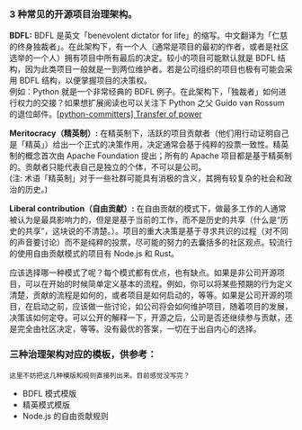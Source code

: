 
### 3 种常见的开源项目治理架构。

 **BDFL:**  BDFL 是英文「benevolent dictator for life」的缩写。中文翻译为「仁慈的终身独裁者」。在此架构下，有一个人（通常是项目的最初的作者，或者是社区选举的一个人）拥有项目中所有最后的决定。较小的项目可能默认就是 BDFL 结构，因为此类项目一般就是一到两位维护者。若是公司组织的项目也极有可能会采用 BDFL 结构，以便掌握项目的决策权。  
例如：Python 就是一个非常经典的 BDFL 例子。在此架构下，「独裁者」如何进行权力的交接？如果想扩展阅读也可以关注下 Python 之父 Guido van Rossum 的退位邮件。[[python-committers] Transfer of power](https://mail.python.org/pipermail/python-committers/2018-July/005664.html)

 **Meritocracy（精英制）:** 在精英制下，活跃的项目贡献者（他们用行动证明自己是「精英」）给出一个正式的决策作用，决定通常会基于纯粹的投票一致性。精英制的概念首次由 Apache Foundation 提出；所有的 Apache 项目都是基于精英制的。贡献者只能代表自己是独立的个体，不可以是公司。  
(注: 术语「精英制」对于一些社群可能具有消极的含义，其拥有较复杂的社会和政治的历史。)

 **Liberal contribution（自由贡献）:** 在自由贡献的模式下，做最多工作的人通常被认为是最具影响力的，但是是基于当前的工作，而不是历史的共享（什么是“历史的共享”，这块说的不清楚。）。项目的重大决策是基于寻求共识的过程（对不同的声音要讨论）而不是纯粹的投票，尽可能的努力的去囊括多的社区观点。较流行的使用自由贡献模式的项目有 Node.js 和 Rust。

应该选择哪一种模式了呢？每个模式都有优点，也有缺点。如果是非公司开源项目，可以在开始的时候简单定义基本的流程。例如，你可以将某些预期的行为定义清楚，贡献的流程是如何的，或者项目是如何启动的，等等。如果是公司开源的项目，在启动之前，应该做一些讨论，如公司将会如何维护项目，随着项目的发展，决策该如何定夺。可以公开的解释一下，开源之后，公司是否还继续参与贡献，还是完全由社区决定，等等。没有最优的答案，一切在于出自内心的选择。

### 三种治理架构对应的模板，供参考：


```
这里不妨把这几种模版和规则直接列出来。目前感觉没写完？
```


- BDFL 模式模版
- 精英模式模版
- Node.js 的自由贡献规则
